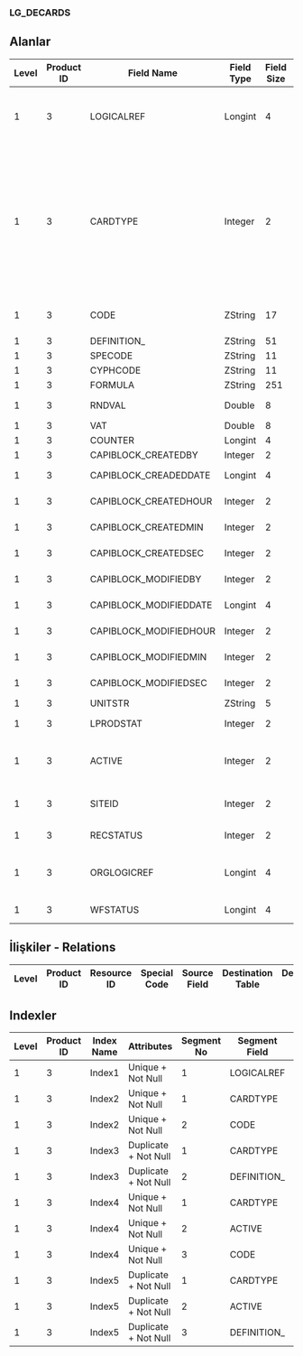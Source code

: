 ### LG_DECARDS

## Alanlar

**Level**|**Product ID**|**Field Name**|**Field Type**|**Field Size**|**Field Offset**|**Türkçe Açıklama**|**Expression**
-----|-----|-----|-----|-----|-----|-----|-----
1|3|LOGICALREF|Longint|4|0|İndirim / Masraf Kartı Log. Ref.|Discount / Surcharge Card Logical Reference
1|3|CARDTYPE|Integer|2|4|İndirim / Masraf Kart Türü;1 Alış indirim;2 Satış indirim;3 Alış masraf;4 Satış masraf|Discount / Surcharge Card Type ;1 Discount For Purchase;2 Discount For Sales;3 Surcharge For Purchase;4 Surcharge For Sales
1|3|CODE|ZString|17|6|İndirim / Masraf Kart Kodu|Discount / Surcharge Card Code
1|3|DEFINITION_|ZString|51|23|Açıklama|Description
1|3|SPECODE|ZString|11|74|Özel Kod|Aux. Code
1|3|CYPHCODE|ZString|11|85|Yetki Kodu|Auth. Code
1|3|FORMULA|ZString|251|96|Formül|Formula
1|3|RNDVAL|Double|8|347|Yuvarlama tabanı|Rounding Base
1|3|VAT|Double|8|355|KDV|VAT
1|3|COUNTER|Longint|4|363|Sayaç|Counter
1|3|CAPIBLOCK_CREATEDBY|Integer|2|367|Oluşturan|Created By
1|3|CAPIBLOCK_CREADEDDATE|Longint|4|369|Oluşturulma Tarihi|Created Date
1|3|CAPIBLOCK_CREATEDHOUR|Integer|2|373|Oluşturulma Saati|Created Hour
1|3|CAPIBLOCK_CREATEDMIN|Integer|2|375|Oluşturulma Dakikası|Created Minute
1|3|CAPIBLOCK_CREATEDSEC|Integer|2|377|Oluşturulma Saniyesi|Created Second
1|3|CAPIBLOCK_MODIFIEDBY|Integer|2|379|Değiştiren|Modified By
1|3|CAPIBLOCK_MODIFIEDDATE|Longint|4|381|Değiştirilme Tarihi|Modified Date
1|3|CAPIBLOCK_MODIFIEDHOUR|Integer|2|385|Değiştirilme Saati|Modified Hour
1|3|CAPIBLOCK_MODIFIEDMIN|Integer|2|387|Değiştirilme Dakikası|Modified Minute
1|3|CAPIBLOCK_MODIFIEDSEC|Integer|2|389|Değiştirilme Saniyesi|Modified Second
1|3|UNITSTR|ZString|5|391|Birim|Unit
1|3|LPRODSTAT|Integer|2|396|Üretim durumu|Production Status
1|3|ACTIVE|Integer|2|398|İndirim / Masraf Kart Durumu|Discount / Surcharge Card Status
1|3|SITEID|Integer|2|400|Veri Merkezi|Data Processing Site
1|3|RECSTATUS|Integer|2|402|Kayıt Durumu|Record Status
1|3|ORGLOGICREF|Longint|4|404|Orijinal Kayıt Log. Ref.|Original Record Logical Reference
1|3|WFSTATUS|Longint|4|408|Kullanımda Değil|Not In Use

## İlişkiler - Relations

**Level**|**Product ID**|**Resource ID**|**Special Code**|**Source Field**|**Destination Table**|**Destination Field**|**Relation Type**|**Extra Condition**
-----|-----|-----|-----|-----|-----|-----|-----|-----

## Indexler

**Level**|**Product ID**|**Index Name**|**Attributes**|**Segment No**|**Segment Field**|**Sense**
-----|-----|-----|-----|-----|-----|-----
1|3|Index1|Unique + Not Null|1|LOGICALREF|Ascending
1|3|Index2|Unique + Not Null|1|CARDTYPE|Ascending
1|3|Index2|Unique + Not Null|2|CODE|Ascending
1|3|Index3|Duplicate + Not Null|1|CARDTYPE|Ascending
1|3|Index3|Duplicate + Not Null|2|DEFINITION_|Ascending
1|3|Index4|Unique + Not Null|1|CARDTYPE|Ascending
1|3|Index4|Unique + Not Null|2|ACTIVE|Ascending
1|3|Index4|Unique + Not Null|3|CODE|Ascending
1|3|Index5|Duplicate + Not Null|1|CARDTYPE|Ascending
1|3|Index5|Duplicate + Not Null|2|ACTIVE|Ascending
1|3|Index5|Duplicate + Not Null|3|DEFINITION_|Ascending
